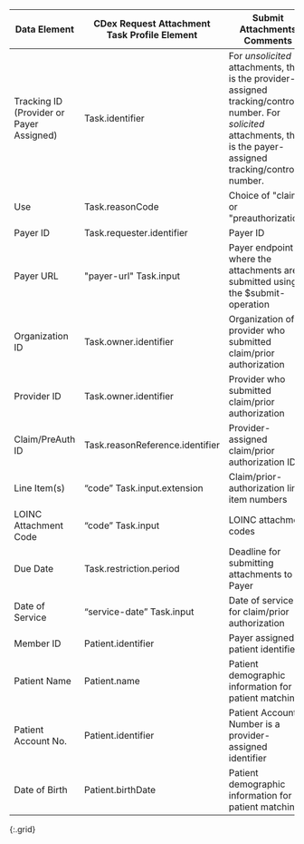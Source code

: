 | Data Element | CDex Request Attachment Task Profile Element | Submit Attachments Comments |
|-----|-----|-------------------|
| Tracking ID (Provider or Payer Assigned) | Task.identifier | <span class="bg-success" markdown="1">For *unsolicited* attachments, this is the provider-assigned tracking/control number. For *solicited* attachments, this is the payer-assigned tracking/control number.</span><!-- new-content --> |
| Use | Task.reasonCode | Choice of "claim" or "preauthorization" |
| Payer ID | Task.requester.identifier | Payer ID |
| Payer URL | "payer-url" Task.input | Payer endpoint where the attachments are submitted using the $submit-operation |
| Organization ID | Task.owner.identifier | Organization of provider who submitted claim/prior authorization |
| Provider ID | Task.owner.identifier | Provider who submitted claim/prior authorization |
| Claim/PreAuth ID | Task.reasonReference.identifier | <span class="bg-success" markdown="1">Provider-assigned claim/prior authorization ID</span><!-- new-content --> |
| Line Item(s) | “code” Task.input.extension | Claim/prior-authorization line item numbers |
| LOINC Attachment Code | “code” Task.input | LOINC attachment codes |
| Due Date | Task.restriction.period | Deadline for submitting attachments to Payer |
| Date of Service | “service-date” Task.input | Date of service for claim/prior authorization |
| Member ID | Patient.identifier | Payer assigned patient identifier |
| Patient Name | Patient.name | Patient demographic information for patient matching |
| Patient Account No. | Patient.identifier | <span class="bg-success" markdown="1">Patient Account Number is a provider-assigned identifier</span><!-- new-content --> |
| Date of Birth | Patient.birthDate | Patient demographic information for patient matching |
{:.grid}